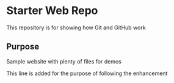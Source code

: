 # Starter Web Repo

This repository is for showing how Git and GitHub work

## Purpose

Sample website with plenty of files for demos

This line is added for the purpose of following the enhancement
